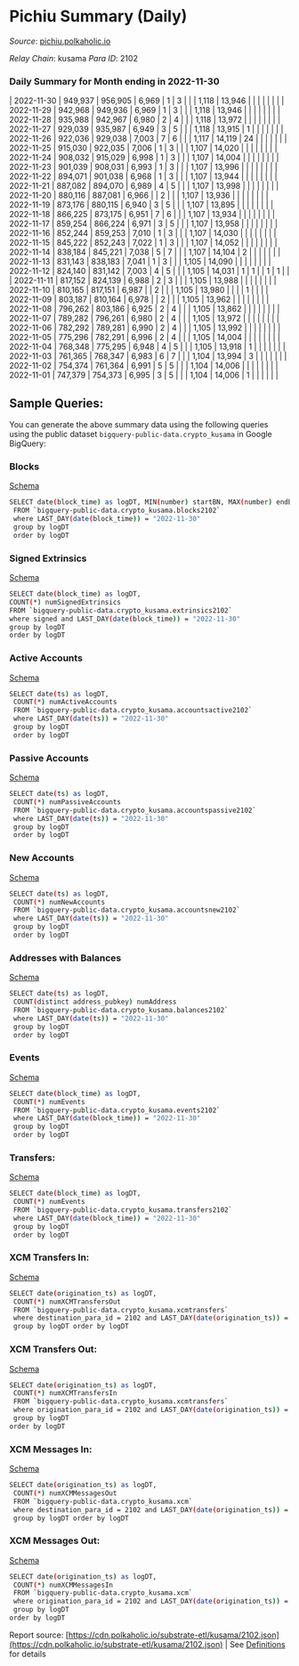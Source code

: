 # Pichiu Summary (Daily)

_Source_: [pichiu.polkaholic.io](https://pichiu.polkaholic.io)

*Relay Chain*: kusama
*Para ID*: 2102



### Daily Summary for Month ending in 2022-11-30


| 2022-11-30 | 949,937 | 956,905 | 6,969 | 1 | 3 |  |  | 1,118 | 13,946 |   |   |   |  |  |  |
| 2022-11-29 | 942,968 | 949,936 | 6,969 | 1 | 3 |  |  | 1,118 | 13,946 |   |   |   |  |  |  |
| 2022-11-28 | 935,988 | 942,967 | 6,980 | 2 | 4 |  |  | 1,118 | 13,972 |   |   |   |  |  |  |
| 2022-11-27 | 929,039 | 935,987 | 6,949 | 3 | 5 |  |  | 1,118 | 13,915 | 1  |   |   |  |  |  |
| 2022-11-26 | 922,036 | 929,038 | 7,003 | 7 | 6 |  |  | 1,117 | 14,119 | 24  |   |   |  |  |  |
| 2022-11-25 | 915,030 | 922,035 | 7,006 | 1 | 3 |  |  | 1,107 | 14,020 |   |   |   |  |  |  |
| 2022-11-24 | 908,032 | 915,029 | 6,998 | 1 | 3 |  |  | 1,107 | 14,004 |   |   |   |  |  |  |
| 2022-11-23 | 901,039 | 908,031 | 6,993 | 1 | 3 |  |  | 1,107 | 13,996 |   |   |   |  |  |  |
| 2022-11-22 | 894,071 | 901,038 | 6,968 | 1 | 3 |  |  | 1,107 | 13,944 |   |   |   |  |  |  |
| 2022-11-21 | 887,082 | 894,070 | 6,989 | 4 | 5 |  |  | 1,107 | 13,998 |   |   |   |  |  |  |
| 2022-11-20 | 880,116 | 887,081 | 6,966 |  | 2 |  |  | 1,107 | 13,936 |   |   |   |  |  |  |
| 2022-11-19 | 873,176 | 880,115 | 6,940 | 3 | 5 |  |  | 1,107 | 13,895 |   |   |   |  |  |  |
| 2022-11-18 | 866,225 | 873,175 | 6,951 | 7 | 6 |  |  | 1,107 | 13,934 |   |   |   |  |  |  |
| 2022-11-17 | 859,254 | 866,224 | 6,971 | 3 | 5 |  |  | 1,107 | 13,958 |   |   |   |  |  |  |
| 2022-11-16 | 852,244 | 859,253 | 7,010 | 1 | 3 |  |  | 1,107 | 14,030 |   |   |   |  |  |  |
| 2022-11-15 | 845,222 | 852,243 | 7,022 | 1 | 3 |  |  | 1,107 | 14,052 |   |   |   |  |  |  |
| 2022-11-14 | 838,184 | 845,221 | 7,038 | 5 | 7 |  |  | 1,107 | 14,104 | 2  |   |   |  |  |  |
| 2022-11-13 | 831,143 | 838,183 | 7,041 | 1 | 3 |  |  | 1,105 | 14,090 |   |   |   |  |  |  |
| 2022-11-12 | 824,140 | 831,142 | 7,003 | 4 | 5 |  |  | 1,105 | 14,031 | 1  | 1  |   | 1 | 1 |  |
| 2022-11-11 | 817,152 | 824,139 | 6,988 | 2 | 3 |  |  | 1,105 | 13,988 |   |   |   |  |  |  |
| 2022-11-10 | 810,165 | 817,151 | 6,987 |  | 2 |  |  | 1,105 | 13,980 |   |   |   | 1 |  |  |
| 2022-11-09 | 803,187 | 810,164 | 6,978 |  | 2 |  |  | 1,105 | 13,962 |   |   |   |  |  |  |
| 2022-11-08 | 796,262 | 803,186 | 6,925 | 2 | 4 |  |  | 1,105 | 13,862 |   |   |   |  |  |  |
| 2022-11-07 | 789,282 | 796,261 | 6,980 | 2 | 4 |  |  | 1,105 | 13,972 |   |   |   |  |  |  |
| 2022-11-06 | 782,292 | 789,281 | 6,990 | 2 | 4 |  |  | 1,105 | 13,992 |   |   |   |  |  |  |
| 2022-11-05 | 775,296 | 782,291 | 6,996 | 2 | 4 |  |  | 1,105 | 14,004 |   |   |   |  |  |  |
| 2022-11-04 | 768,348 | 775,295 | 6,948 | 4 | 5 |  |  | 1,105 | 13,918 | 1  |   |   |  |  |  |
| 2022-11-03 | 761,365 | 768,347 | 6,983 | 6 | 7 |  |  | 1,104 | 13,994 | 3  |   |   |  |  |  |
| 2022-11-02 | 754,374 | 761,364 | 6,991 | 5 | 5 |  |  | 1,104 | 14,006 |   |   |   |  |  |  |
| 2022-11-01 | 747,379 | 754,373 | 6,995 | 3 | 5 |  |  | 1,104 | 14,006 | 1  |   |   |  |  |  |

## Sample Queries:
You can generate the above summary data using the following queries using the public dataset `bigquery-public-data.crypto_kusama` in Google BigQuery:


### Blocks 

[Schema](https://github.com/colorfulnotion/substrate-etl/blob/main/schema/blocks.json)

```bash
SELECT date(block_time) as logDT, MIN(number) startBN, MAX(number) endBN, COUNT(*) numBlocks 
 FROM `bigquery-public-data.crypto_kusama.blocks2102`  
 where LAST_DAY(date(block_time)) = "2022-11-30" 
 group by logDT 
 order by logDT
```

### Signed Extrinsics 

[Schema](https://github.com/colorfulnotion/substrate-etl/blob/main/schema/extrinsics.json)

```bash
SELECT date(block_time) as logDT, 
COUNT(*) numSignedExtrinsics 
FROM `bigquery-public-data.crypto_kusama.extrinsics2102`  
where signed and LAST_DAY(date(block_time)) = "2022-11-30" 
group by logDT 
order by logDT
```

### Active Accounts 

[Schema](https://github.com/colorfulnotion/substrate-etl/blob/main/schema/accountsactive.json)

```bash
SELECT date(ts) as logDT, 
 COUNT(*) numActiveAccounts 
 FROM `bigquery-public-data.crypto_kusama.accountsactive2102` 
 where LAST_DAY(date(ts)) = "2022-11-30" 
 group by logDT 
 order by logDT
```

### Passive Accounts 

[Schema](https://github.com/colorfulnotion/substrate-etl/blob/main/schema/accountspassive.json)

```bash
SELECT date(ts) as logDT, 
 COUNT(*) numPassiveAccounts 
 FROM `bigquery-public-data.crypto_kusama.accountspassive2102` 
 where LAST_DAY(date(ts)) = "2022-11-30" 
 group by logDT 
 order by logDT
```

### New Accounts 

[Schema](https://github.com/colorfulnotion/substrate-etl/blob/main/schema/accountsnew.json)

```bash
SELECT date(ts) as logDT, 
 COUNT(*) numNewAccounts 
 FROM `bigquery-public-data.crypto_kusama.accountsnew2102` 
 where LAST_DAY(date(ts)) = "2022-11-30" 
 group by logDT
 order by logDT
```

### Addresses with Balances 

[Schema](https://github.com/colorfulnotion/substrate-etl/blob/main/schema/balances.json)

```bash
SELECT date(ts) as logDT,
 COUNT(distinct address_pubkey) numAddress 
 FROM `bigquery-public-data.crypto_kusama.balances2102` 
 where LAST_DAY(date(ts)) = "2022-11-30" 
 group by logDT 
 order by logDT
```

### Events 

[Schema](https://github.com/colorfulnotion/substrate-etl/blob/main/schema/events.json)

```bash
SELECT date(block_time) as logDT, 
 COUNT(*) numEvents 
 FROM `bigquery-public-data.crypto_kusama.events2102` 
 where LAST_DAY(date(block_time)) = "2022-11-30" 
 group by logDT 
 order by logDT
```

### Transfers:

[Schema](https://github.com/colorfulnotion/substrate-etl/blob/main/schema/transfers.json)

```bash
SELECT date(block_time) as logDT, 
 COUNT(*) numEvents 
 FROM `bigquery-public-data.crypto_kusama.transfers2102` 
 where LAST_DAY(date(block_time)) = "2022-11-30" 
 group by logDT 
 order by logDT
```

### XCM Transfers In: 

[Schema](https://github.com/colorfulnotion/substrate-etl/blob/main/schema/xcmtransfers.json)

```bash
SELECT date(origination_ts) as logDT, 
 COUNT(*) numXCMTransfersOut 
 FROM `bigquery-public-data.crypto_kusama.xcmtransfers` 
 where destination_para_id = 2102 and LAST_DAY(date(origination_ts)) = "2022-11-30" 
 group by logDT order by logDT
```

### XCM Transfers Out: 

[Schema](https://github.com/colorfulnotion/substrate-etl/blob/main/schema/xcmtransfers.json)

```bash
SELECT date(origination_ts) as logDT, 
 COUNT(*) numXCMTransfersIn 
 FROM `bigquery-public-data.crypto_kusama.xcmtransfers` 
 where origination_para_id = 2102 and LAST_DAY(date(origination_ts)) = "2022-11-30" 
 group by logDT 
order by logDT
```

### XCM Messages In: 

[Schema](https://github.com/colorfulnotion/substrate-etl/blob/main/schema/xcm.json)

```bash
SELECT date(origination_ts) as logDT, 
 COUNT(*) numXCMMessagesOut 
 FROM `bigquery-public-data.crypto_kusama.xcm` 
 where destination_para_id = 2102 and LAST_DAY(date(origination_ts)) = "2022-11-30" 
 group by logDT order by logDT
```

### XCM Messages Out: 

[Schema](https://github.com/colorfulnotion/substrate-etl/blob/main/schema/xcm.json)

```bash
SELECT date(origination_ts) as logDT, 
 COUNT(*) numXCMMessagesIn 
 FROM `bigquery-public-data.crypto_kusama.xcm` 
 where origination_para_id = 2102 and LAST_DAY(date(origination_ts)) = "2022-11-30" 
 group by logDT 
order by logDT
```


Report source: [https://cdn.polkaholic.io/substrate-etl/kusama/2102.json](https://cdn.polkaholic.io/substrate-etl/kusama/2102.json) | See [Definitions](/DEFINITIONS.md) for details
